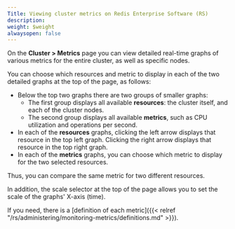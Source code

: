 ```yaml
---
Title: Viewing cluster metrics on Redis Enterprise Software (RS)
description: 
weight: $weight
alwaysopen: false
---
```

On the **Cluster \> Metrics** page you can view detailed real-time
graphs of various metrics for the entire cluster, as well as specific
nodes.

You can choose which resources and metric to display in each of the two
detailed graphs at the top of the page, as follows:

-   Below the top two graphs there are two groups of smaller graphs:
    -   The first group displays all available **resources**: the
        cluster itself, and each of the cluster nodes.
    -   The second group displays all available **metrics**, such as CPU
        utilization and operations per second.
-   In each of the **resources** graphs, clicking the left arrow
    displays that resource in the top left graph. Clicking the right
    arrow displays that resource in the top right graph.
-   In each of the **metrics** graphs, you can choose which metric to
    display for the two selected resources.

Thus, you can compare the same metric for two different resources.

In addition, the scale selector at the top of the page allows you to set
the scale of the graphs' X-axis (time).

If you need, there is a [definition of each
metric]({{< relref "/rs/administering/monitoring-metrics/definitions.md" >}}).
